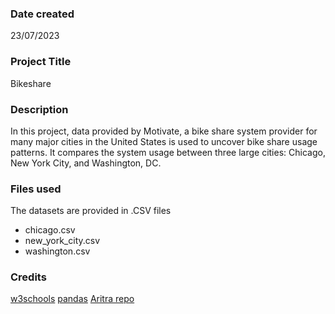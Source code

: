 ### Date created
23/07/2023

### Project Title
Bikeshare

### Description
In this project, data provided by Motivate, a bike share system provider for many major cities in the United States is used to uncover bike share usage patterns. It compares the system usage between three large cities: Chicago, New York City, and Washington, DC.

### Files used
The datasets are provided in .CSV files
* chicago.csv
* new_york_city.csv
* washington.csv

### Credits
[w3schools](https://www.w3schools.com/)
[pandas](https://pandas.pydata.org/docs/)
[Aritra repo](https://github.com/Aritra96/bikeshare-project/blob/master/bikeshare.py)

